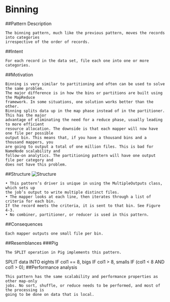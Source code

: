 # Binning
##Pattern Description
```
The binning pattern, much like the previous pattern, moves the records into categories
irrespective of the order of records.
```
##Intent
```
For each record in the data set, file each one into one or more categories.
```
##Motivation
```
Binning is very similar to partitioning and often can be used to solve the same problem.
The major difference is in how the bins or partitions are built using the MapReduce
framework. In some situations, one solution works better than the other.
Binning splits data up in the map phase instead of in the partitioner. This has the major
advantage of eliminating the need for a reduce phase, usually leading to more efficient
resource allocation. The downside is that each mapper will now have one file per possible
output bin. This means that, if you have a thousand bins and a thousand mappers, you
are going to output a total of one million files. This is bad for NameNode scalability and
follow-on analytics. The partitioning pattern will have one output file per category and
does not have this problem.
```
##Structure
![Structure](https://github.com/geftimov/MapReduce/tree/master/readme/img/Binning.png)
```
• This pattern’s driver is unique in using the MultipleOutputs class, which sets up
the job’s output to write multiple distinct files.
• The mapper looks at each line, then iterates through a list of criteria for each bin.
If the record meets the criteria, it is sent to that bin. See Figure 4-3.
• No combiner, partitioner, or reducer is used in this pattern.
```
##Consequences
```
Each mapper outputs one small file per bin.
```  
##Resemblances
###Pig

    The SPLIT operation in Pig implements this pattern.
SPLIT data INTO
eights IF col1 == 8,
bigs IF col1 > 8,
smalls IF (col1 < 8 AND col1 > 0);
##Performance analysis
```
This pattern has the same scalability and performance properties as other map-only
jobs. No sort, shuffle, or reduce needs to be performed, and most of the processing is
going to be done on data that is local.
```

